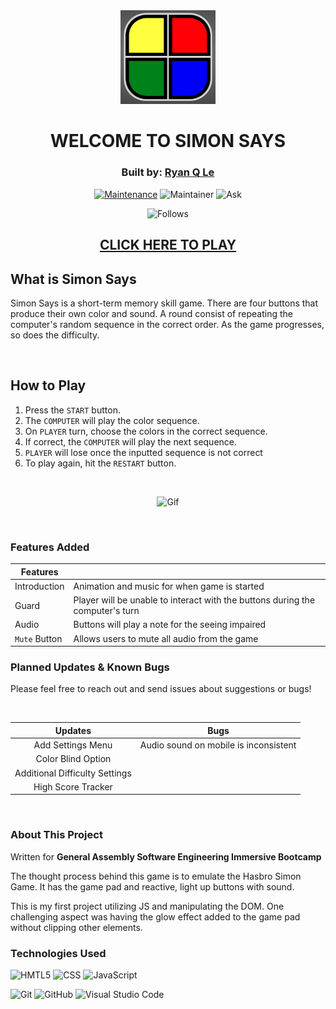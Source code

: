 <div align="center">


<img src="imgs/Colors.png"  width="30%" height="15%">

# WELCOME TO SIMON SAYS
### Built by: **[Ryan Q Le](https://www.linkedin.com/in/ryanqle/)**

[![Maintenance](https://img.shields.io/badge/Maintained%3F-yes-green.svg)](https://GitHub.com/Naereen/StrapDown.js/graphs/commit-activity)
![Maintainer](https://img.shields.io/badge/Maintainer-ryanqle-blue)
![Ask](https://img.shields.io/badge/Ask%20me-anything-1abc9c.svg)

![Follows](https://img.shields.io/github/followers/ryanqle.svg?style=social&label=Follow&maxAge=2592000)

## **[CLICK HERE TO PLAY](https://ryanqle.github.io/SimonSays/)**
</div>

## What is Simon Says

Simon Says is a short-term memory skill game. There are four buttons that produce their own color and sound. A round consist of repeating the computer's random sequence in the correct order. As the game progresses, so does the difficulty.


<br />

## How to Play

1. Press the `START` button.
2. The `COMPUTER` will play the color sequence.
3. On `PLAYER` turn, choose the colors in the correct sequence.
4. If correct, the `COMPUTER` will play the next sequence.
5. `PLAYER` will lose once the inputted sequence is not correct
6. To play again, hit the `RESTART` button.

<br />
<div align="center">

![Gif](https://media.giphy.com/media/qe1fhplnKUhz5u3667/giphy.gif)
</div>
<br />

### Features Added


| Features |  |
| --- | --- |
| Introduction | Animation and music for when game is started |
| Guard | Player will be unable to interact with the buttons during the computer's turn |
| Audio | Buttons will play a note for the seeing impaired |
| `Mute` Button | Allows users to mute all audio from the game |

### Planned Updates & Known Bugs

Please feel free to reach out and send issues about suggestions or bugs!

<br />

| Updates | Bugs |
| :---:  | :---: |
| Add Settings Menu | Audio sound on mobile is inconsistent |
| Color Blind Option |
| Additional Difficulty Settings |
| High Score Tracker |
<br />

### About This Project
Written for **General Assembly Software Engineering Immersive Bootcamp**

The thought process behind this game is to emulate the Hasbro Simon Game. It has the game pad and reactive, light up buttons with sound.

This is my first project utilizing JS and manipulating the DOM. One challenging aspect was having the glow effect added to the game pad without clipping other elements.

### Technologies Used
![HMTL5](https://img.shields.io/badge/HTML-239120?style=for-the-badge&logo=html5&logoColor=white)
![CSS](https://img.shields.io/badge/CSS-239120?&style=for-the-badge&logo=css3&logoColor=white)
![JavaScript](https://img.shields.io/badge/JavaScript-323330?style=for-the-badge&logo=javascript&logoColor=F7DF1E)

![Git](https://img.shields.io/badge/GIT-E44C30?style=for-the-badge&logo=git&logoColor=white)
![GitHub](https://img.shields.io/badge/GitHub-100000?style=for-the-badge&logo=github&logoColor=white)
![Visual Studio Code](https://img.shields.io/badge/Visual_Studio_Code-0078D4?style=for-the-badge&logo=visual%20studio%20code&logoColor=white)


